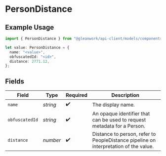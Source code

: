 # PersonDistance

## Example Usage

```typescript
import { PersonDistance } from "@gleanwork/api-client/models/components";

let value: PersonDistance = {
  name: "<value>",
  obfuscatedId: "<id>",
  distance: 2771.12,
};
```

## Fields

| Field                                                                                | Type                                                                                 | Required                                                                             | Description                                                                          |
| ------------------------------------------------------------------------------------ | ------------------------------------------------------------------------------------ | ------------------------------------------------------------------------------------ | ------------------------------------------------------------------------------------ |
| `name`                                                                               | *string*                                                                             | :heavy_check_mark:                                                                   | The display name.                                                                    |
| `obfuscatedId`                                                                       | *string*                                                                             | :heavy_check_mark:                                                                   | An opaque identifier that can be used to request metadata for a Person.              |
| `distance`                                                                           | *number*                                                                             | :heavy_check_mark:                                                                   | Distance to person, refer to PeopleDistance pipeline on interpretation of the value. |